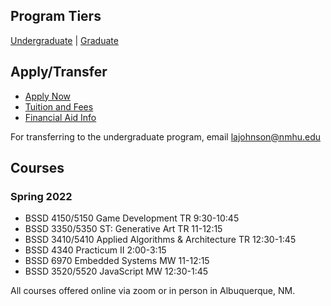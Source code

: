 ## Program Tiers

[Undergraduate](https://nmhu-ssd.github.io/undergraduate) | [Graduate](https://nmhu-ssd.github.io/graduate)


## Apply/Transfer

- [Apply Now](https://apply.nmhu.edu/apply/)
- [Tuition and Fees](https://www.nmhu.edu/office-of-the-registrar/tuition-and-fees/)
- [Financial Aid Info](https://www.nmhu.edu/financial-aid/financial-aid-resources/)

For transferring to the undergraduate program, email [lajohnson@nmhu.edu](mailto:lajohnson@nmhu.edu)


## Courses
### Spring 2022
- BSSD 4150/5150 Game Development TR 9:30-10:45
- BSSD 3350/5350 ST: Generative Art TR 11-12:15
- BSSD 3410/5410 Applied Algorithms & Architecture TR 12:30-1:45
- BSSD 4340 Practicum II 2:00-3:15
- BSSD 6970 Embedded Systems MW 11-12:15
- BSSD 3520/5520 JavaScript MW 12:30-1:45

All courses offered online via zoom or in person in Albuquerque, NM.
